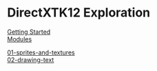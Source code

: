 # DirectXTK12 Exploration

[Getting Started](https://github.com/microsoft/DirectXTK12/wiki/Getting-Started)  
[Modules](https://github.com/microsoft/DirectXTK12/wiki/DirectXTK#modules)  
  
[01-sprites-and-textures](https://github.com/microsoft/DirectXTK12/wiki/Sprites-and-textures)  
[02-drawing-text](https://github.com/microsoft/DirectXTK12/wiki/Drawing-text)  
